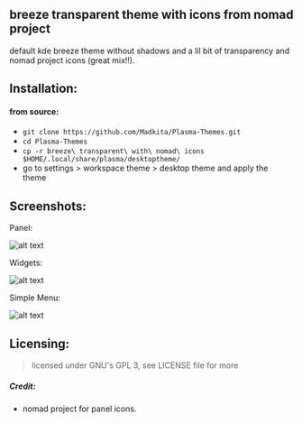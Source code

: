 ## breeze transparent theme with icons from nomad project

default kde breeze theme without shadows and a lil bit of transparency and nomad project icons (great mix!!).

## Installation:

#### from source:
- `git clone https://github.com/Madkita/Plasma-Themes.git`
- `cd Plasma-Themes`
- `cp -r breeze\ transparent\ with\ nomad\ icons $HOME/.local/share/plasma/desktoptheme/`
- go to settings > workspace theme > desktop theme and apply the theme

## Screenshots:

Panel:

![alt text](https://raw.githubusercontent.com/Madkita/Plasma-Themes/master/breeze%20transparent%20with%20nomad%20icons/Screenshots/Screenshot_20180104_085558.png)

Widgets:

![alt text](https://raw.githubusercontent.com/Madkita/Plasma-Themes/master/breeze%20transparent%20with%20nomad%20icons/Screenshots/Screenshot_20180104_085539.png)

Simple Menu:

![alt text](https://raw.githubusercontent.com/Madkita/Plasma-Themes/master/breeze%20transparent%20with%20nomad%20icons/Screenshots/Screenshot_20180104_085645.png)








## Licensing: 

> licensed under GNU's GPL 3, see LICENSE file for more



##### Credit:

- nomad project for panel icons.

